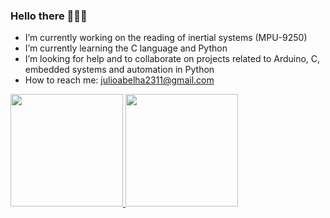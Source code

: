 ### Hello there 🤔🤔🤔



- I’m currently working on the reading of inertial systems (MPU-9250)
- I’m currently learning the C language and Python
- I’m looking for help and to collaborate on projects related to Arduino, C, embedded systems and automation in Python
- How to reach me: julioabelha2311@gmail.com
 
 
 
 <div>
  <a href="https://github.com/JulioAbelha">
  <img height="180em" src="https://github-readme-stats.vercel.app/api?username=JulioAbelha&show_icons=true&theme=dark&include_all_commits=true&count_private=true"/>
  <img height="180em" src="https://github-readme-stats.vercel.app/api/top-langs/?username=JulioAbelha&layout=compact&langs_count=7&theme=dark"/>
</div>
